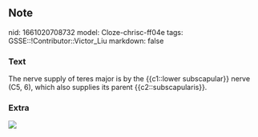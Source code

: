 ## Note
nid: 1661020708732
model: Cloze-chrisc-ff04e
tags: GSSE::!Contributor::Victor_Liu
markdown: false

### Text
<span style="color: var(--field-fg); background:
var(--field-bg);">The nerve supply of teres major is by the
{{c1::lower subscapular}} nerve <span style="color: 
 var(--field-fg); background: var(--field-bg);">(C5, 6)</span>,
which also supplies its parent {{c2::subscapularis}}.</span>

### Extra
<img src="paste-3ae4ea2275544689ef8f939904532ccec7b7ae71.jpg">
